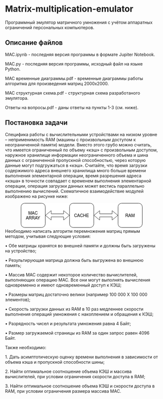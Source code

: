 # Matrix-multiplication-emulator
Программный эмулятор матричного умножения с учётом аппаратных ограничений персональных компьютеров.
## Описание файлов
MAC.ipynb - последняя версия программы в формате Jupiter Notebook.
<p>MAC.py - последняя версия программы, исходный файл на языке Python.</p>
<p>MAC временные диаграммы.pdf - временные диаграммы работы алгоритма для произведения матриц 2000х2000.</p>
<p>MAC структурная схема.pdf - структурная схема разработаного эмулятора.</p>
<p>Ответы на вопросы.pdf - даны ответы на пункты 1-3 (см. ниже).</p>

## Постановка задачи
Специфика работы с вычислительными устройствами на низком уровне – неприменимость RAM (машины с произвольным доступом к неограниченной памяти) модели. Вместо этого грубо можно считать, что имеется ограниченный по объему «кэш» с произвольным доступом, наружное хранилище информации неограниченного объема и шина данных с ограниченной пропускной способностью, через которую данные могут подгружаться в «кэш». Считайте, что время загрузки содержимого адреса внешнего хранилища много больше времени выполнения элементарной операции, время разрешения адреса «кэша» в точности совпадает с временем выполнения элементарной операции, операция загрузки данных может вестись параллельно выполнению вычислений.
Схематичное взаимодействие модулей изображено на рисунке ниже:
<center><img src = "images/Arch.png"></center>
Необходимо написать алгоритм перемножения матриц прямым методом, учитывая следующие условия:
<p>•	Обе матрицы хранятся во внешней памяти и должны быть загружены на устройство;</p>
<p>•	Результирующая матрица должна быть выгружена во внешнюю память;</p>
<p>•	Массив MAC содержит некоторое количество вычислителей, выполняющих операцию MAC. Все они могут выполнять вычисления одновременно и имеют одновременный доступ к КЭШ;</p>
<p>•	Размеры матриц достаточно велики (например 100 000 Х 100 000 элементов);</p>
<p>•	Скорость загрузки данных из RAM в 10 раз медленнее скорости выполнения операций умножения с накоплением и обращения к КЭШ;</p>
<p>•	Разрядность чисел и результата умножения равна 4 Байт;</p>
<p>•	Размер загружаемой страницы из RAM за один запрос равен 4096 Байт.</p>
<p>Также необходимо:</p>
<p>1. Дать асимптотическую оценку времени выполнения в зависимости от объема кэша и пропускной способности шины;</p>
<p>2. Найти оптимальное соотношение объема КЭШ и массива вычислителей, при условии ограничения скорости доступа в RAM;</p>
<p>3. Найти оптимальное соотношение объема КЭШ и скорости доступа в RAM, при условии ограничения размера массива MAC.</p>
